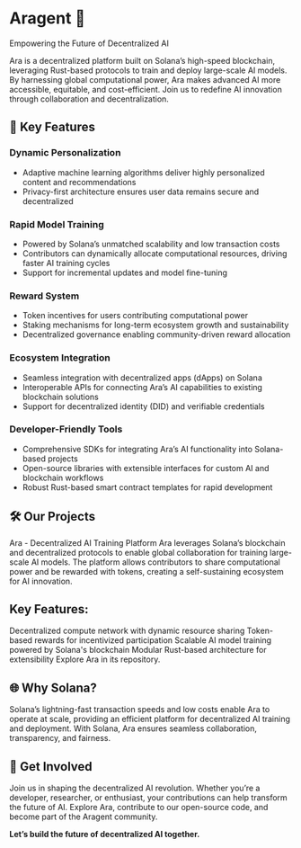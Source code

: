 # Aragent 🚀  
Empowering the Future of Decentralized AI  

Ara is a decentralized platform built on Solana’s high-speed blockchain, leveraging Rust-based protocols to train and deploy large-scale AI models. By harnessing global computational power, Ara makes advanced AI more accessible, equitable, and cost-efficient. Join us to redefine AI innovation through collaboration and decentralization.  

## 🌟 Key Features  

### **Dynamic Personalization**  
- Adaptive machine learning algorithms deliver highly personalized content and recommendations  
- Privacy-first architecture ensures user data remains secure and decentralized  

### **Rapid Model Training**  
- Powered by Solana’s unmatched scalability and low transaction costs  
- Contributors can dynamically allocate computational resources, driving faster AI training cycles  
- Support for incremental updates and model fine-tuning  

### **Reward System**  
- Token incentives for users contributing computational power  
- Staking mechanisms for long-term ecosystem growth and sustainability  
- Decentralized governance enabling community-driven reward allocation  

### **Ecosystem Integration**  
- Seamless integration with decentralized apps (dApps) on Solana  
- Interoperable APIs for connecting Ara’s AI capabilities to existing blockchain solutions  
- Support for decentralized identity (DID) and verifiable credentials  

### **Developer-Friendly Tools**  
- Comprehensive SDKs for integrating Ara’s AI functionality into Solana-based projects  
- Open-source libraries with extensible interfaces for custom AI and blockchain workflows  
- Robust Rust-based smart contract templates for rapid development

## 🛠️ Our Projects
 Ara - Decentralized AI Training Platform
 Ara leverages Solana’s blockchain and decentralized protocols to enable global collaboration for training large-scale AI models. The platform allows contributors to share computational power and be rewarded with tokens, creating a self-sustaining ecosystem for AI innovation.

## Key Features:

 Decentralized compute network with dynamic resource sharing
 Token-based rewards for incentivized participation
 Scalable AI model training powered by Solana's blockchain
 Modular Rust-based architecture for extensibility
 Explore Ara in its repository.



## 🌐 Why Solana?  
Solana’s lightning-fast transaction speeds and low costs enable Ara to operate at scale, providing an efficient platform for decentralized AI training and deployment. With Solana, Ara ensures seamless collaboration, transparency, and fairness.  

## 🤝 Get Involved  
Join us in shaping the decentralized AI revolution. Whether you’re a developer, researcher, or enthusiast, your contributions can help transform the future of AI. Explore Ara, contribute to our open-source code, and become part of the Aragent community.  

**Let’s build the future of decentralized AI together.**
